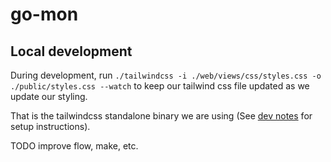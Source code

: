 # go-mon

## Local development

During development, run `./tailwindcss -i ./web/views/css/styles.css -o ./public/styles.css --watch` to keep our tailwind css file updated as we update our styling.

That is the tailwindcss standalone binary we are using (See [dev notes](./dev_notes.md) for setup instructions).

TODO improve flow, make, etc.
